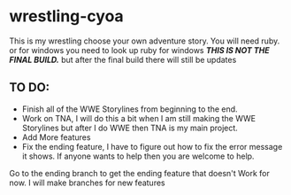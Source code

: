 # wrestling-cyoa
This is my wrestling choose your own adventure story.
You will need ruby. or for windows you need to look up ruby for windows
**_THIS IS NOT THE FINAL BUILD._**
but after the final build there will still be updates


## TO DO:
* Finish all of the WWE Storylines from beginning to the end.
* Work on TNA, I will do this a bit when I am still making the WWE Storylines
but after I do WWE then TNA is my main project.
* Add More features
* Fix the ending feature, I have to figure out how to fix the error message it shows.
If anyone wants to help then you are welcome to help.

Go to the ending branch to get the ending feature that doesn't Work
for now. I will make branches for new features
